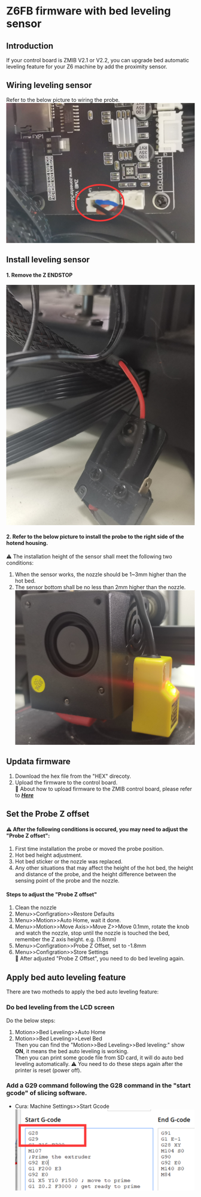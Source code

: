 # Z6FB firmware with bed leveling sensor
## Introduction
If your control board is ZMIB V2.1 or V2.2, you can upgrade bed automatic leveling feature for your Z6 machine by add the proximity sensor.  
## Wiring leveling sensor
Refer to the below picture to wiring the probe.  
![](wiring.svg)
## Install leveling sensor
#### 1. Remove the Z ENDSTOP
![](ZENDSTOP.svg)
#### 2. Refer to the below picture to install the probe to the right side of the hotend housing.  
:warning: The installation height of the sensor shall meet the following two conditions:
1. When the sensor works, the nozzle should be 1~3mm higher than the hot bed.
2. The sensor bottom shall be no less than 2mm higher than the nozzle.
![](Install.svg)

## Updata firmware
1. Download the hex file from the "HEX" direcoty.  
2. Upload the firmware to the control board.  
:star2: About how to upload firmware to the ZMIB control board, please refer to [***Here***](https://github.com/ZONESTAR3D/Firmware/tree/master/Firmware_Upload_tool_for_ZRIB_ZMIB)

## Set the Probe Z offset
#### :warning: After the following conditions is occured, you may need to adjust the "Probe Z offset":   
1. First time installation the probe or moved the probe position.    
2. Hot bed height adjustment.  
3. Hot bed sticker or the nozzle was replaced.  
4. Any other situations that may affect the height of the hot bed, the height and distance of the probe, and the height difference between the sensing point of the probe and the nozzle.
#### Steps to adjust the "Probe Z offset"
1. Clean the nozzle
2. Menu>>Configration>>Restore Defaults
3. Menu>>Motion>>Auto Home, wait it done.
4. Menu>>Motion>>Move Axis>>Move Z>>Move 0.1mm, rotate the knob and watch the nozzle, stop until the nozzle is touched the bed, remember the Z axis height. e.g. (1.8mm)
5. Menu>>Configration>>Probe Z Offset, set to -1.8mm
6. Menu>>Configration>>Store Settings  
:star2: After adjusted "Probe Z Offset", you need to do bed leveling again.

## Apply bed auto leveling feature
There are two motheds to apply the bed auto leveling feature:  
### Do bed leveling from the LCD screen  
Do the below steps:  
1. Motion>>Bed Leveling>>Auto Home    
2. Motion>>Bed Leveling>>Level Bed  
Then you can find the "Motion>>Bed Leveling>>Bed leveling:" show **ON**, it means the bed auto leveling is working.   
Then you can print some gcode file from SD card, it will do auto bed leveling automatically.
:warning: You need to do these steps again after the printer is reset (power off).  
### Add a G29 command following the G28 command in the "start gcode" of slicing software.
- Cura: Machine Settings>>Start Gcode 
![](G29.svg)



 

